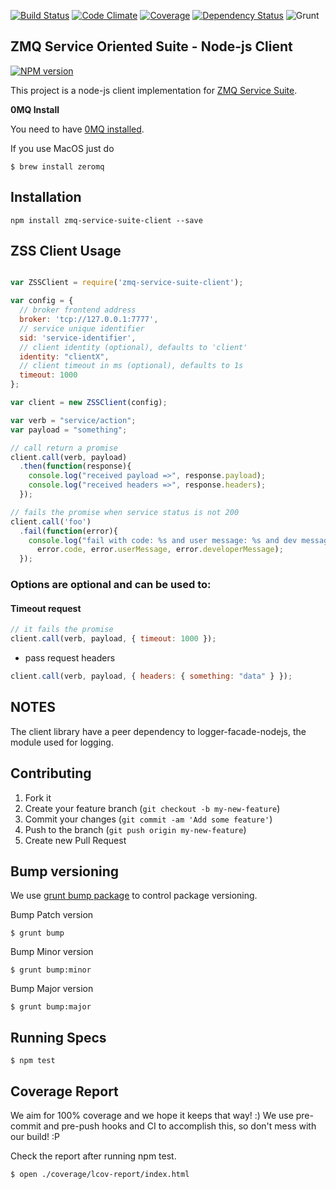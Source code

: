 [![Build Status](https://travis-ci.org/micro-toolkit/zmq-service-suite-client-js.svg?branch=master)](https://travis-ci.org/pjanuario/zmq-service-suite-client-js)
[![Code Climate](https://codeclimate.com/github/pjanuario/zmq-service-suite-client-js.png)](https://codeclimate.com/github/pjanuario/zmq-service-suite-client-js)
[![Coverage](https://codeclimate.com/github/pjanuario/zmq-service-suite-client-js/coverage.png)](https://codeclimate.com/github/pjanuario/zmq-service-suite-client-js)
[![Dependency Status](https://gemnasium.com/pjanuario/zmq-service-suite-client-js.svg)](https://gemnasium.com/pjanuario/zmq-service-suite-client-js)
![Grunt](https://cdn.gruntjs.com/builtwith.png)

## ZMQ Service Oriented Suite - Node-js Client

[![NPM version](https://badge.fury.io/js/zmq-service-suite-client.svg)](http://badge.fury.io/js/zmq-service-suite-client)

This project is a node-js client implementation for [ZMQ Service Suite](http://pjanuario.github.io/zmq-service-suite-specs/).

**0MQ Install**

You need to have [0MQ installed](http://zeromq.org/area:download).

If you use MacOS just do

    $ brew install zeromq

## Installation

    npm install zmq-service-suite-client --save

## ZSS Client Usage

```javascript

var ZSSClient = require('zmq-service-suite-client');

var config = {
  // broker frontend address
  broker: 'tcp://127.0.0.1:7777',
  // service unique identifier
  sid: 'service-identifier',
  // client identity (optional), defaults to 'client'
  identity: "clientX",
  // client timeout in ms (optional), defaults to 1s
  timeout: 1000
};

var client = new ZSSClient(config);

var verb = "service/action";
var payload = "something";

// call return a promise
client.call(verb, payload)
  .then(function(response){
    console.log("received payload =>", response.payload);
    console.log("received headers =>", response.headers);
  });

// fails the promise when service status is not 200
client.call('foo')
  .fail(function(error){
    console.log("fail with code: %s and user message: %s and dev message %s",
      error.code, error.userMessage, error.developerMessage);
  });

```

### Options are optional and can be used to:

#### Timeout request

```javascript
// it fails the promise
client.call(verb, payload, { timeout: 1000 });
```

* pass request headers

```javascript
client.call(verb, payload, { headers: { something: "data" } });

```

## NOTES

The client library have a peer dependency to logger-facade-nodejs, the module used for logging.


## Contributing

1. Fork it
2. Create your feature branch (`git checkout -b my-new-feature`)
3. Commit your changes (`git commit -am 'Add some feature'`)
4. Push to the branch (`git push origin my-new-feature`)
5. Create new Pull Request

## Bump versioning

We use [grunt bump package](https://www.npmjs.org/package/grunt-bump) to control package versioning.

Bump Patch version

    $ grunt bump

Bump Minor version

    $ grunt bump:minor

Bump Major version

    $ grunt bump:major

## Running Specs

    $ npm test

## Coverage Report

We aim for 100% coverage and we hope it keeps that way! :)
We use pre-commit and pre-push hooks and CI to accomplish this, so don't mess with our build! :P

Check the report after running npm test.

    $ open ./coverage/lcov-report/index.html

